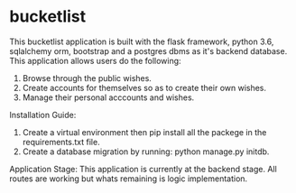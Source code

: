 # bucketlist
This bucketlist application is built with the flask framework, python 3.6, sqlalchemy orm, bootstrap and a postgres dbms as it's backend database. 
This application allows users do the following:
1. Browse through the public wishes.
2. Create accounts for themselves so as to create their own wishes.
3. Manage their personal acccounts and wishes.

Installation Guide:
1. Create a virtual environment then pip install all the packege in the requirements.txt file.
2. Create a database migration by running: python manage.py initdb.

Application Stage:
This application is currently at the backend stage. All routes are working but whats remaining is logic implementation.
